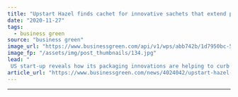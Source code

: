 ```yaml
---
title: "Upstart Hazel finds cachet for innovative sachets that extend produce shelf life"
date: "2020-11-27"
tags: 
  - business green
source: "business green"
image_url: "https://www.businessgreen.com/api/v1/wps/abb742b/1d7950bc-5faf-4bb4-b667-e7097acae318/1/Grape-Option3-0-185x114.jpg"
image_fp: "/assets/img/post_thumbnails/134.jpg"
lead: "
 US start-up reveals how its packaging innovations are helping to curb food waste ..."
article_url: "https://www.businessgreen.com/news/4024042/upstart-hazel-cachet-innovative-sachets-extend-produce-shelf-life"
---
```


---
